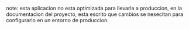 note: 
esta aplicacion no esta optimizada para llevarla a produccion, en la documentacion del proyecto, esta escrito que cambios se nesecitan para configurarlo en un entorno de produccion.

  